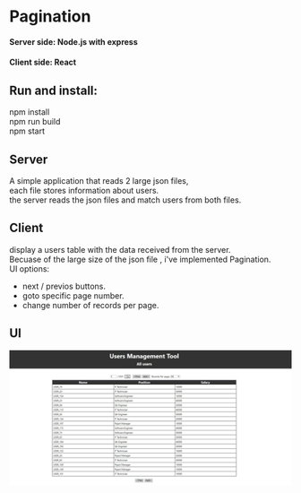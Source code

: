 # Pagination
#### Server side: Node.js with express
#### Client side: React

## Run and install:  
npm install  
npm run build  
npm start




## Server
A simple application that reads 2 large json files,   
each file stores information about users.  
the server reads the json files and match users from both files.

## Client 
display a users table with the data received from the server.  
Becuase of the large size of the json file , i've implemented Pagination.  
UI options:
- next / previos buttons.
- goto specific page number.
- change number of records per page. 
## UI
![alt text](x.JPG "UI")
